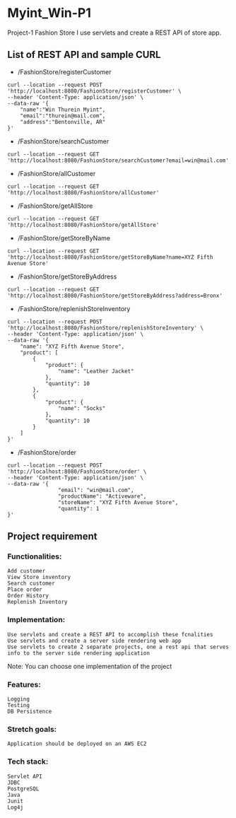 # Myint_Win-P1
Project-1 Fashion Store
I use servlets and create a REST API of store app.

## List of REST API and sample CURL
* /FashionStore/registerCustomer
```
curl --location --request POST 'http://localhost:8080/FashionStore/registerCustomer' \
--header 'Content-Type: application/json' \
--data-raw '{
    "name":"Win Thurein Myint",
    "email":"thurein@mail.com",
    "address":"Bentonville, AR"
}'
```
* /FashionStore/searchCustomer
```
curl --location --request GET 'http://localhost:8080/FashionStore/searchCustomer?email=win@mail.com'
```
* /FashionStore/allCustomer
```
curl --location --request GET 'http://localhost:8080/FashionStore/allCustomer'
```
* /FashionStore/getAllStore
```
curl --location --request GET 'http://localhost:8080/FashionStore/getAllStore'
```
* /FashionStore/getStoreByName
```
curl --location --request GET 'http://localhost:8080/FashionStore/getStoreByName?name=XYZ Fifth Avenue Store'
```
* /FashionStore/getStoreByAddress
```
curl --location --request GET 'http://localhost:8080/FashionStore/getStoreByAddress?address=Bronx'
```
* /FashionStore/replenishStoreInventory
```
curl --location --request POST 'http://localhost:8080/FashionStore/replenishStoreInventory' \
--header 'Content-Type: application/json' \
--data-raw '{
    "name": "XYZ Fifth Avenue Store",
    "product": [
        {
            "product": {
                "name": "Leather Jacket"
            },
            "quantity": 10
        },
        {
            "product": {
                "name": "Socks"
            },
            "quantity": 10
        }
    ]
}'
```
* /FashionStore/order
```
curl --location --request POST 'http://localhost:8080/FashionStore/order' \
--header 'Content-Type: application/json' \
--data-raw '{
                "email": "win@mail.com",
                "productName": "Activeware",
                "storeName": "XYZ Fifth Avenue Store",
                "quantity": 1
}'
```
## Project requirement

### Functionalities:

    Add customer
    View Store inventory
    Search customer
    Place order
    Order History
    Replenish Inventory

### Implementation:

    Use servlets and create a REST API to accomplish these fcnalities
    Use servlets and create a server side rendering web app
    Use servlets to create 2 separate projects, one a rest api that serves info to the server side rendering application

Note: You can choose one implementation of the project
### Features:

    Logging
    Testing
    DB Persistence

### Stretch goals:

    Application should be deployed on an AWS EC2

### Tech stack:

    Servlet API
    JDBC
    PostgreSQL
    Java
    Junit
    Log4j
    
